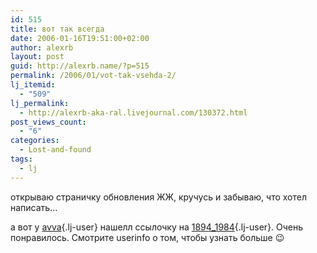 ```yaml
---
id: 515
title: вот так всегда
date: 2006-01-16T19:51:00+02:00
author: alexrb
layout: post
guid: http://alexrb.name/?p=515
permalink: /2006/01/vot-tak-vsehda-2/
lj_itemid:
  - "509"
lj_permalink:
  - http://alexrb-aka-ral.livejournal.com/130372.html
post_views_count:
  - "6"
categories:
  - Lost-and-found
tags:
  - lj
---
```

открываю страничку обновления ЖЖ, кручусь и забываю, что хотел написать&#8230;

а вот у [avva](http://avva.livejournal.com/){.lj-user} нашелл ссылочку на [1894_1984](http://1894_1984.livejournal.com/){.lj-user}. Очень понравилось. Смотрите userinfo о том, чтобы узнать больше 😉